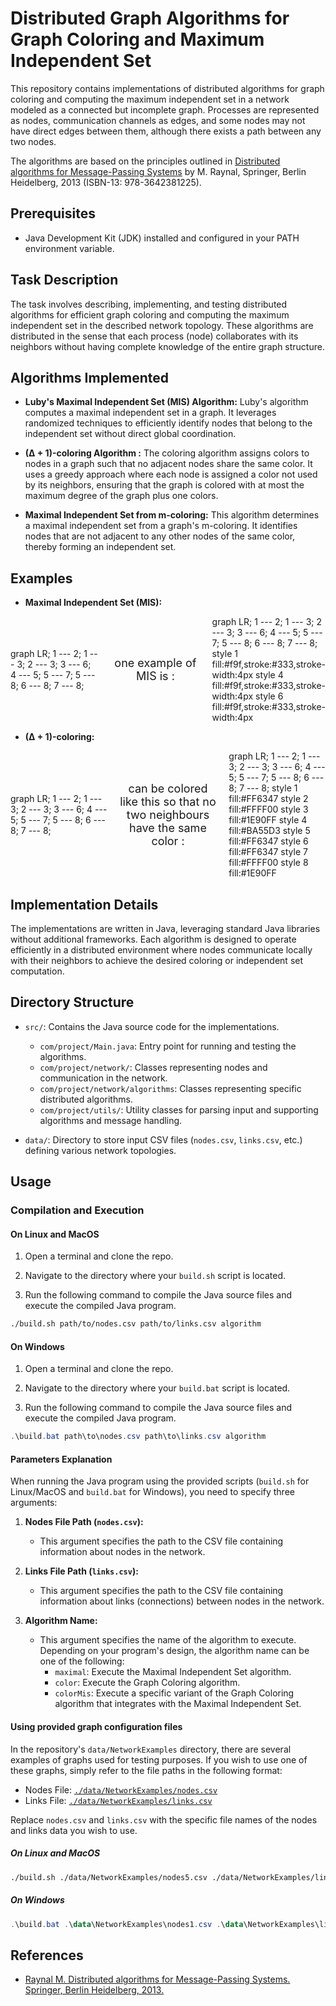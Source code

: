 # Distributed Graph Algorithms for Graph Coloring and Maximum Independent Set

This repository contains implementations of distributed algorithms for graph coloring and computing the maximum independent set in a network modeled as a connected but incomplete graph. Processes are represented as nodes, communication channels as edges, and some nodes may not have direct edges between them, although there exists a path between any two nodes.

The algorithms are based on the principles outlined in [Distributed algorithms for Message-Passing Systems](https://www.springer.com/gp/book/9783642381225) by M. Raynal, Springer, Berlin Heidelberg, 2013 (ISBN-13: 978-3642381225).

## Prerequisites

- Java Development Kit (JDK) installed and configured in your PATH environment variable.

## Task Description

The task involves describing, implementing, and testing distributed algorithms for efficient graph coloring and computing the maximum independent set in the described network topology. These algorithms are distributed in the sense that each process (node) collaborates with its neighbors without having complete knowledge of the entire graph structure.

## Algorithms Implemented

- **Luby's Maximal Independent Set (MIS) Algorithm:**
  Luby's algorithm computes a maximal independent set in a graph. It leverages randomized techniques to efficiently identify nodes that belong to the independent set without direct global coordination.

- **(Δ + 1)-coloring Algorithm :**
  The coloring algorithm assigns colors to nodes in a graph such that no adjacent nodes share the same color. It uses a greedy approach where each node is assigned a color not used by its neighbors, ensuring that the graph is colored with at most the maximum degree of the graph plus one colors.

- **Maximal Independent Set from m-coloring:**
  This algorithm determines a maximal independent set from a graph's m-coloring. It identifies nodes that are not adjacent to any other nodes of the same color, thereby forming an independent set.

## Examples

  - **Maximal Independent Set (MIS):**
  <div style="display: flex; align-items: center;">
<div class="mermaid" style="flex: 1;">
graph LR;
    1 --- 2;
    1 --- 3;
    2 --- 3;
    3 --- 6;
    4 --- 5;
    5 --- 7;
    5 --- 8;
    6 --- 8;
    7 --- 8;
</div>
<div class="text" style="flex: 1; margin: 0 20px;">
        <p style="font-size: 18px; text-align: center;">one example of MIS is :</p>
    </div>
<div class="mermaid" style="flex: 1;">
graph LR;
    1 --- 2;
    1 --- 3;
    2 --- 3;
    3 --- 6;
    4 --- 5;
    5 --- 7;
    5 --- 8;
    6 --- 8;
    7 --- 8;
    style 1 fill:#f9f,stroke:#333,stroke-width:4px
    style 4 fill:#f9f,stroke:#333,stroke-width:4px
    style 6 fill:#f9f,stroke:#333,stroke-width:4px
</div>
</div>

  - **(Δ + 1)-coloring:**
<div style="display: flex; align-items: center;">
<div class="mermaid" style="flex: 1;">
graph LR;
    1 --- 2;
    1 --- 3;
    2 --- 3;
    3 --- 6;
    4 --- 5;
    5 --- 7;
    5 --- 8;
    6 --- 8;
    7 --- 8;
</div>
<div class="text" style="flex: 1; margin: 0 20px;">
        <p style="font-size: 18px; text-align: center;">can be colored like this so that no two neighbours have the same color :</p>
    </div>
<div class="mermaid" style="flex: 1;">
graph LR;
    1 --- 2;
    1 --- 3;
    2 --- 3;
    3 --- 6;
    4 --- 5;
    5 --- 7;
    5 --- 8;
    6 --- 8;
    7 --- 8;
    style 1 fill:#FF6347
    style 2 fill:#FFFF00
    style 3 fill:#1E90FF
    style 4 fill:#BA55D3
    style 5 fill:#FF6347
    style 6 fill:#FF6347
    style 7 fill:#FFFF00
    style 8 fill:#1E90FF
</div>
</div>



## Implementation Details

The implementations are written in Java, leveraging standard Java libraries without additional frameworks. Each algorithm is designed to operate efficiently in a distributed environment where nodes communicate locally with their neighbors to achieve the desired coloring or independent set computation.

## Directory Structure

- `src/`: Contains the Java source code for the implementations.
  - `com/project/Main.java`: Entry point for running and testing the algorithms.
  - `com/project/network/`: Classes representing nodes and communication in the network.
  - `com/project/network/algorithms`: Classes representing specific distributed algorithms.
  - `com/project/utils/`: Utility classes for parsing input and supporting algorithms and message handling.
  
- `data/`: Directory to store input CSV files (`nodes.csv`, `links.csv`, etc.) defining various network topologies.

## Usage

### Compilation and Execution

#### On Linux and MacOS


1. Open a terminal and clone the repo.

2. Navigate to the directory where your `build.sh` script is located.

3. Run the following command to compile the Java source files and execute the compiled Java program.

```bash
./build.sh path/to/nodes.csv path/to/links.csv algorithm
```

#### On Windows

1. Open a terminal and clone the repo.

2. Navigate to the directory where your `build.bat` script is located.

3. Run the following command to compile the Java source files and execute the compiled Java program.

```powershell
.\build.bat path\to\nodes.csv path\to\links.csv algorithm
```

#### Parameters Explanation

When running the Java program using the provided scripts (`build.sh` for Linux/MacOS and `build.bat` for Windows), you need to specify three arguments:

1. **Nodes File Path (`nodes.csv`):**
   - This argument specifies the path to the CSV file containing information about nodes in the network.

2. **Links File Path (`links.csv`):**
   - This argument specifies the path to the CSV file containing information about links (connections) between nodes in the network.

3. **Algorithm Name:**
   - This argument specifies the name of the algorithm to execute. Depending on your program's design, the algorithm name can be one of the following:
     - `maximal`: Execute the Maximal Independent Set algorithm.
     - `color`: Execute the Graph Coloring algorithm.
     - `colorMis`: Execute a specific variant of the Graph Coloring algorithm that integrates with the Maximal Independent Set.

#### Using provided graph configuration files

In the repository's `data/NetworkExamples` directory, there are several examples of graphs used for testing purposes. If you wish to use one of these graphs, simply refer to the file paths in the following format:

- Nodes File: [`./data/NetworkExamples/nodes.csv`](./data/NetworkExamples/nodes.csv)
- Links File: [`./data/NetworkExamples/links.csv`](./data/NetworkExamples/links.csv)

Replace `nodes.csv` and `links.csv` with the specific file names of the nodes and links data you wish to use.


##### On Linux and MacOS

```bash
./build.sh ./data/NetworkExamples/nodes5.csv ./data/NetworkExamples/links5.csv maximal
```

##### On Windows

```powershell
.\build.bat .\data\NetworkExamples\nodes1.csv .\data\NetworkExamples\links1.csv maximal
```


## References

- [Raynal M. Distributed algorithms for Message-Passing Systems. Springer, Berlin Heidelberg, 2013.](https://www.springer.com/gp/book/9783642381225)